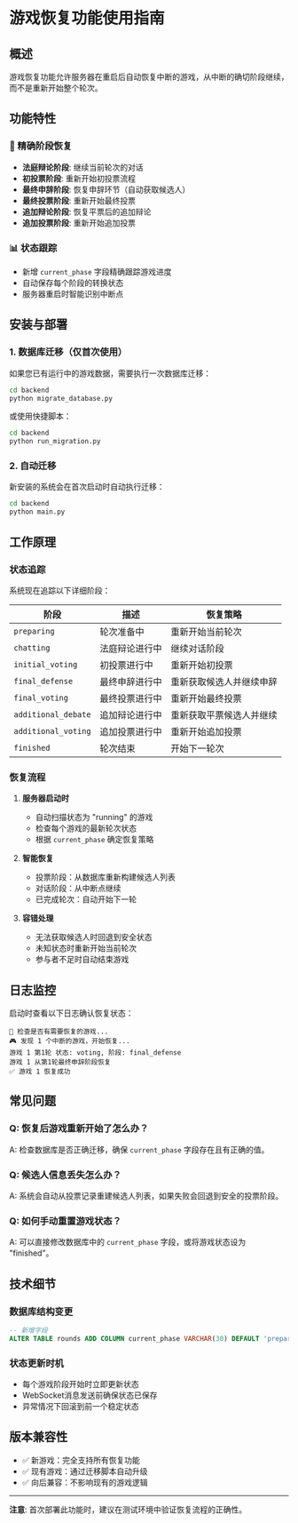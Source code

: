 # 游戏恢复功能使用指南

## 概述

游戏恢复功能允许服务器在重启后自动恢复中断的游戏，从中断的确切阶段继续，而不是重新开始整个轮次。

## 功能特性

### 🎯 精确阶段恢复
- **法庭辩论阶段**: 继续当前轮次的对话
- **初投票阶段**: 重新开始初投票流程
- **最终申辞阶段**: 恢复申辞环节（自动获取候选人）
- **最终投票阶段**: 重新开始最终投票
- **追加辩论阶段**: 恢复平票后的追加辩论
- **追加投票阶段**: 重新开始追加投票

### 📊 状态跟踪
- 新增 `current_phase` 字段精确跟踪游戏进度
- 自动保存每个阶段的转换状态
- 服务器重启时智能识别中断点

## 安装与部署

### 1. 数据库迁移（仅首次使用）

如果您已有运行中的游戏数据，需要执行一次数据库迁移：

```bash
cd backend
python migrate_database.py
```

或使用快捷脚本：
```bash
cd backend
python run_migration.py
```

### 2. 自动迁移

新安装的系统会在首次启动时自动执行迁移：

```bash
cd backend
python main.py
```

## 工作原理

### 状态追踪

系统现在追踪以下详细阶段：

| 阶段 | 描述 | 恢复策略 |
|------|------|----------|
| `preparing` | 轮次准备中 | 重新开始当前轮次 |
| `chatting` | 法庭辩论进行中 | 继续对话阶段 |
| `initial_voting` | 初投票进行中 | 重新开始初投票 |
| `final_defense` | 最终申辞进行中 | 重新获取候选人并继续申辞 |
| `final_voting` | 最终投票进行中 | 重新开始最终投票 |
| `additional_debate` | 追加辩论进行中 | 重新获取平票候选人并继续 |
| `additional_voting` | 追加投票进行中 | 重新开始追加投票 |
| `finished` | 轮次结束 | 开始下一轮次 |

### 恢复流程

1. **服务器启动时**
   - 自动扫描状态为 "running" 的游戏
   - 检查每个游戏的最新轮次状态
   - 根据 `current_phase` 确定恢复策略

2. **智能恢复**
   - 投票阶段：从数据库重新构建候选人列表
   - 对话阶段：从中断点继续
   - 已完成轮次：自动开始下一轮

3. **容错处理**
   - 无法获取候选人时回退到安全状态
   - 未知状态时重新开始当前轮次
   - 参与者不足时自动结束游戏

## 日志监控

启动时查看以下日志确认恢复状态：

```
🔄 检查是否有需要恢复的游戏...
🎮 发现 1 个中断的游戏，开始恢复...
游戏 1 第1轮 状态: voting, 阶段: final_defense
游戏 1 从第1轮最终申辞阶段恢复
✅ 游戏 1 恢复成功
```

## 常见问题

### Q: 恢复后游戏重新开始了怎么办？
A: 检查数据库是否正确迁移，确保 `current_phase` 字段存在且有正确的值。

### Q: 候选人信息丢失怎么办？
A: 系统会自动从投票记录重建候选人列表，如果失败会回退到安全的投票阶段。

### Q: 如何手动重置游戏状态？
A: 可以直接修改数据库中的 `current_phase` 字段，或将游戏状态设为 "finished"。

## 技术细节

### 数据库结构变更

```sql
-- 新增字段
ALTER TABLE rounds ADD COLUMN current_phase VARCHAR(30) DEFAULT 'preparing';
```

### 状态更新时机

- 每个游戏阶段开始时立即更新状态
- WebSocket消息发送前确保状态已保存
- 异常情况下回滚到前一个稳定状态

## 版本兼容性

- ✅ 新游戏：完全支持所有恢复功能
- ✅ 现有游戏：通过迁移脚本自动升级
- ✅ 向后兼容：不影响现有的游戏逻辑

---

**注意**: 首次部署此功能时，建议在测试环境中验证恢复流程的正确性。 